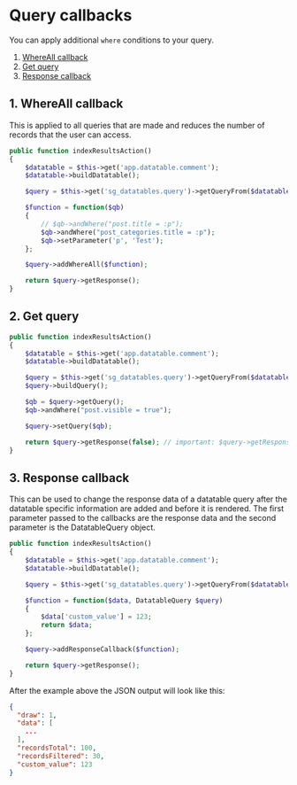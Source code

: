 # Query callbacks

You can apply additional `where` conditions to your query.

1. [WhereAll callback](#1-whereall-callback)
2. [Get query](#3-get-query)
3. [Response callback](#4-response-callback)

## 1. WhereAll callback

This is applied to all queries that are made and reduces the number of records that the user can access. 

```php
public function indexResultsAction()
{
    $datatable = $this->get('app.datatable.comment');
    $datatable->buildDatatable();

    $query = $this->get('sg_datatables.query')->getQueryFrom($datatable);

    $function = function($qb)
    {
        // $qb->andWhere("post.title = :p");
        $qb->andWhere("post_categories.title = :p");
        $qb->setParameter('p', 'Test');
    };

    $query->addWhereAll($function);

    return $query->getResponse();
}
```

## 2. Get query

```php
public function indexResultsAction()
{
    $datatable = $this->get('app.datatable.comment');
    $datatable->buildDatatable();

    $query = $this->get('sg_datatables.query')->getQueryFrom($datatable);
    $query->buildQuery();

    $qb = $query->getQuery();
    $qb->andWhere("post.visible = true");

    $query->setQuery($qb);

    return $query->getResponse(false); // important: $query->getResponse(false) instead $query->getResponse()
}
```

## 3. Response callback

This can be used to change the response data of a datatable query after the datatable specific information are added and before it is rendered.
The first parameter passed to the callbacks are the response data and the second parameter is the DatatableQuery object.

```php
public function indexResultsAction()
{
    $datatable = $this->get('app.datatable.comment');
    $datatable->buildDatatable();

    $query = $this->get('sg_datatables.query')->getQueryFrom($datatable);

    $function = function($data, DatatableQuery $query)
    {
        $data['custom_value'] = 123;
        return $data;
    };

    $query->addResponseCallback($function);

    return $query->getResponse();
}
```

After the example above the JSON output will look like this:

```json
{
  "draw": 1,
  "data": [
    ...
  ],
  "recordsTotal": 100,
  "recordsFiltered": 30,
  "custom_value": 123
}
```
